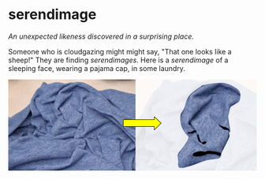 # serendimage

*An unexpected likeness discovered in a surprising place.*

Someone who is cloudgazing might might say, "That one looks like a sheep!" They are finding *serendimages*. Here is a *serendimage* of a sleeping face, wearing a pajama cap, in some laundry.

![serendimage in laundry](serendimage.png)
